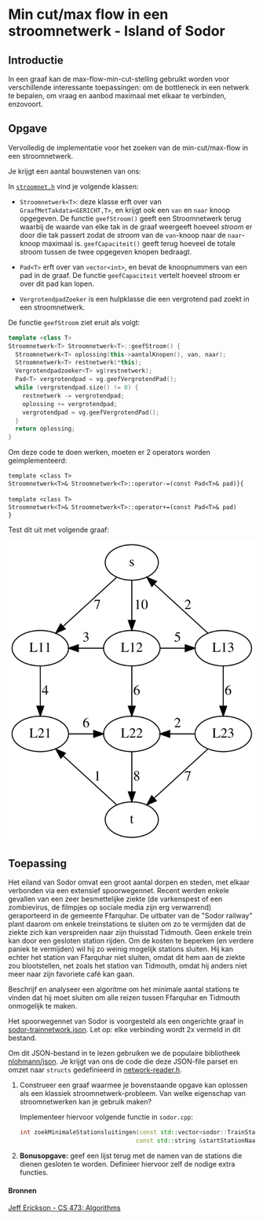 # Min cut/max flow in een stroomnetwerk - Island of Sodor

## Introductie

In een graaf kan de max-flow-min-cut-stelling gebruikt worden voor verschillende 
interessante toepassingen: om de bottleneck in een netwerk te bepalen, om vraag
en aanbod maximaal met elkaar te verbinden, enzovoort.

## Opgave

Vervolledig de implementatie voor het zoeken van de min-cut/max-flow in een stroomnetwerk. 

Je krijgt een aantal bouwstenen van ons:

In [`stroomnet.h`](include/stroomnet.h) vind je volgende klassen:

* `Stroomnetwerk<T>`: deze klasse erft over van `GraafMetTakdata<GERICHT,T>`,
en krijgt ook een `van` en `naar` knoop opgegeven. De functie `geefStroom()` geeft
een Stroomnetwerk terug waarbij de waarde van elke tak in de graaf weergeeft hoeveel
*stroom* er door die tak passert zodat de *stroom* van de `van`-knoop naar de `naar`-knoop
maximaal is. `geefCapaciteit()` geeft terug hoeveel de totale stroom tussen de twee opgegeven knopen
bedraagt.

* `Pad<T>` erft over van `vector<int>`, en bevat de knoopnummers van een pad in de graaf.
De functie `geefCapaciteit` vertelt hoeveel stroom er over dit pad kan lopen.

* `VergrotendpadZoeker` is een hulpklasse die een vergrotend pad zoekt in een stroomnetwerk.


De functie `geefStroom` ziet eruit als volgt:

```cpp
template <class T>
Stroomnetwerk<T> Stroomnetwerk<T>::geefStroom() {
  Stroomnetwerk<T> oplossing(this->aantalKnopen(), van, naar);
  Stroomnetwerk<T> restnetwerk(*this);
  Vergrotendpadzoeker<T> vg(restnetwerk);
  Pad<T> vergrotendpad = vg.geefVergrotendPad();
  while (vergrotendpad.size() != 0) {
    restnetwerk -= vergrotendpad;
    oplossing += vergrotendpad;
    vergrotendpad = vg.geefVergrotendPad();
  }
  return oplossing;
}
```

Om deze code te doen werken, moeten er 2 operators worden geimplementeerd:

```
template <class T>
Stroomnetwerk<T>& Stroomnetwerk<T>::operator-=(const Pad<T>& pad)}{

template <class T>
Stroomnetwerk<T>& Stroomnetwerk<T>::operator+=(const Pad<T>& pad)
}
```  

Test dit uit met volgende graaf:

![](images/eenvoudig-stroomnetwerk.svg)
 

## Toepassing

Het eiland van Sodor omvat een groot aantal dorpen en steden, met elkaar verbonden via een extensief spoorwegennet. 
Recent werden enkele gevallen van een zeer besmettelijke ziekte (de varkenspest of een zombievirus, de filmpjes op 
sociale media zijn erg verwarrend) geraporteerd in de gemeente Ffarquhar. De uitbater van de "Sodor railway" plant
daarom om enkele treinstations te sluiten om zo te vermijden dat de ziekte zich kan verspreiden naar zijn thuisstad
Tidmouth. Geen enkele trein kan door een gesloten station rijden. Om de kosten te beperken (en verdere paniek te 
vermijden) wil hij zo weinig mogelijk stations sluiten. Hij kan echter het station van Ffarquhar niet sluiten, 
omdat dit hem aan de ziekte zou blootstellen, net zoals het station van Tidmouth, omdat hij anders niet meer naar
zijn favoriete café kan gaan.

Beschrijf en analyseer een algoritme om het minimale aantal stations te vinden dat hij moet sluiten om alle reizen
tussen Ffarquhar en Tidmouth onmogelijk te maken.

Het spoorwegennet van Sodor is voorgesteld als een ongerichte graaf in [sodor-trainnetwork.json](sodor-trainnetwork.json).
Let op: elke verbinding wordt 2x vermeld in dit bestand.

Om dit JSON-bestand in te lezen gebruiken we de populaire bibliotheek [nlohmann/json](https://github.com/nlohmann/json). 
Je krijgt van ons de code die deze JSON-file parset en omzet naar `structs` gedefinieerd in [network-reader.h](include/network-reader.h).

1. Construeer een graaf waarmee je bovenstaande opgave kan oplossen als een klassiek stroomnetwerk-probleem. Van welke 
   eigenschap van stroomnetwerken kan je gebruik maken?

   Implementeer hiervoor volgende functie in `sodor.cpp`:

   ```cpp
   int zoekMinimaleStationsluitingen(const std::vector<sodor::TrainStation> &stations,
                                    const std::string &startStationNaam, const std::string &eindStationNaam);
   ```


2. **Bonusopgave:** geef een lijst terug met de namen van de stations die dienen gesloten te worden. Definieer 
   hiervoor zelf de nodige extra functies.


#### Bronnen

[Jeff Erickson - CS 473: Algorithms](https://jeffe.cs.illinois.edu/)
